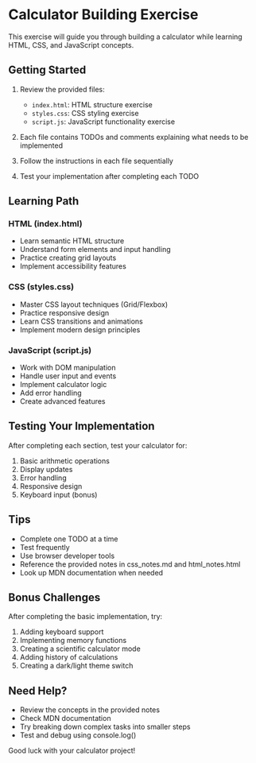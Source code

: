 # Calculator Building Exercise

This exercise will guide you through building a calculator while learning HTML, CSS, and JavaScript concepts.

## Getting Started

1. Review the provided files:

   - `index.html`: HTML structure exercise
   - `styles.css`: CSS styling exercise
   - `script.js`: JavaScript functionality exercise

2. Each file contains TODOs and comments explaining what needs to be implemented
3. Follow the instructions in each file sequentially
4. Test your implementation after completing each TODO

## Learning Path

### HTML (index.html)

- Learn semantic HTML structure
- Understand form elements and input handling
- Practice creating grid layouts
- Implement accessibility features

### CSS (styles.css)

- Master CSS layout techniques (Grid/Flexbox)
- Practice responsive design
- Learn CSS transitions and animations
- Implement modern design principles

### JavaScript (script.js)

- Work with DOM manipulation
- Handle user input and events
- Implement calculator logic
- Add error handling
- Create advanced features

## Testing Your Implementation

After completing each section, test your calculator for:

1. Basic arithmetic operations
2. Display updates
3. Error handling
4. Responsive design
5. Keyboard input (bonus)

## Tips

- Complete one TODO at a time
- Test frequently
- Use browser developer tools
- Reference the provided notes in css_notes.md and html_notes.html
- Look up MDN documentation when needed

## Bonus Challenges

After completing the basic implementation, try:

1. Adding keyboard support
2. Implementing memory functions
3. Creating a scientific calculator mode
4. Adding history of calculations
5. Creating a dark/light theme switch

## Need Help?

- Review the concepts in the provided notes
- Check MDN documentation
- Try breaking down complex tasks into smaller steps
- Test and debug using console.log()

Good luck with your calculator project!
